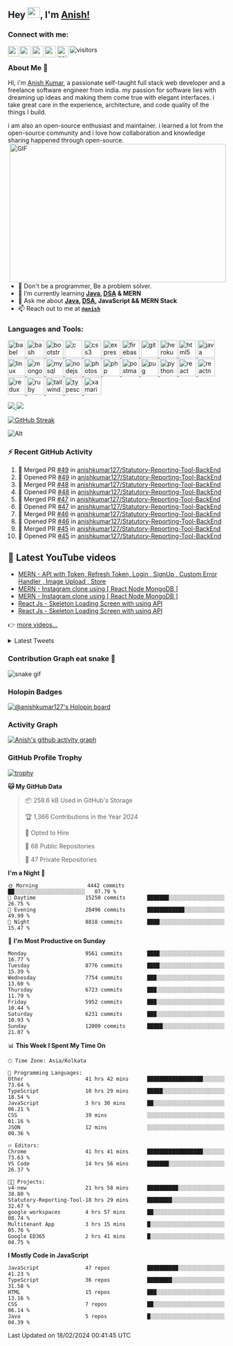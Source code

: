 ## Hey <img src="https://github.com/TheDudeThatCode/TheDudeThatCode/blob/master/Assets/Hi.gif" width="29px" height="25px">, I'm [Anish!](https://github.com/anishkumar127) 
### Connect with me:

<a href="https://www.linkedin.com/in/anishkumar29/">
  <img align="left" width="24px" src="https://cdn.jsdelivr.net/npm/simple-icons@v3/icons/linkedin.svg"  />
</a>
<a href="https://twitter.com/anishbishnoixD">
  <img align="left" width="26px" src="https://cdn.jsdelivr.net/npm/simple-icons@v3/icons/twitter.svg" />
</a>
<a href="mailto:anishbishnoi127@gmail.com">
  <img align="left" width="26px" src="https://cdn.jsdelivr.net/npm/simple-icons@v3/icons/gmail.svg" />
</a>
<a href="https://www.youtube.com/channel/UCWy3HY8xhhCU37FS8t9m9kA">
  <img align="left" width="26px" src="https://cdn.jsdelivr.net/npm/simple-icons@v3/icons/youtube.svg" />
</a>
<a href="https://www.instagram.com/anishbishnoi29">
<img align="left" alt="anish | Instagram" width="26px" src="https://cdn.jsdelivr.net/npm/simple-icons@v3/icons/instagram.svg" />
</a>

![visitors](https://visitor-badge.laobi.icu/badge?page_id=anishkumar127.anishkumar127)
<br/>


### About Me 🚀

Hi, i'm [Anish Kumar](https://www.linkedin.com/in/anishkumar29/), a passionate self-taught full stack web developer and a freelance software engineer from india. my passion for software lies with dreaming up ideas and making them come true with elegant interfaces. i take great care in the experience, architecture, and code quality of the things I build.

i am also an open-source enthusiast and maintainer. i learned a lot from the open-source community and i love how collaboration and knowledge sharing happened through open-source. [ <img align="right" alt="GIF" src="https://github.com/abhisheknaiidu/abhisheknaiidu/blob/master/code.gif?raw=true" width="500" height="320"/>](https://github.com/anishkumar127)

<!-- Here are some ideas to get you started: -->

<!-- - 👯 I’m looking to collaborate on any JavaScript Project -->
<!-- - 🔭 I’m currently working on ... -->
- 🦋 Don't be a programmer, Be a problem solver.
- 🌱 I’m currently learning **[Java](https://github.com/anishkumar127/Data-Structures-and-Algorithms), [DSA](https://github.com/anishkumar127/Data-Structures-and-Algorithms) & MERN** 
- 💬 Ask me about **[Java](https://github.com/anishkumar127/Data-Structures-and-Algorithms), [DSA](https://github.com/anishkumar127/Data-Structures-and-Algorithms), JavaScript && MERN Stack** 
- 📫 Reach out to me at **[`@anish`](mailto:anishbishnoi127@gmail.com)** 
<!-- - 💼 See my full portfolio at **[`davidrakosi.com`](https://davidrakosi.com)** -->
<!-- - 🤔 I’m looking for help with ... -->
<!-- - 😄 Pronouns: ...
- ⚡ Fun fact: ... -->
### Languages and Tools:
<!-- 

<img align="left" alt="Visual Studio Code" width="26px" src="https://raw.githubusercontent.com/github/explore/80688e429a7d4ef2fca1e82350fe8e3517d3494d/topics/visual-studio-code/visual-studio-code.png" />
<img align="left" alt="HTML5" width="26px" src="https://raw.githubusercontent.com/github/explore/80688e429a7d4ef2fca1e82350fe8e3517d3494d/topics/html/html.png" />
<img align="left" alt="CSS3" width="26px" src="https://raw.githubusercontent.com/github/explore/80688e429a7d4ef2fca1e82350fe8e3517d3494d/topics/css/css.png" />
<img align="left" alt="Sass" width="26px" src="https://raw.githubusercontent.com/github/explore/80688e429a7d4ef2fca1e82350fe8e3517d3494d/topics/sass/sass.png" />
<img align="left" alt="JavaScript" width="26px" src="https://raw.githubusercontent.com/github/explore/80688e429a7d4ef2fca1e82350fe8e3517d3494d/topics/javascript/javascript.png" />
<img align="left" alt="React" width="26px" src="https://raw.githubusercontent.com/github/explore/80688e429a7d4ef2fca1e82350fe8e3517d3494d/topics/react/react.png" />
<img align="left" alt="Gatsby" width="26px" src="https://raw.githubusercontent.com/github/explore/e94815998e4e0713912fed477a1f346ec04c3da2/topics/gatsby/gatsby.png" />
<img align="left" alt="GraphQL" width="26px" src="https://raw.githubusercontent.com/github/explore/80688e429a7d4ef2fca1e82350fe8e3517d3494d/topics/graphql/graphql.png" />
<img align="left" alt="Node.js" width="26px" src="https://raw.githubusercontent.com/github/explore/80688e429a7d4ef2fca1e82350fe8e3517d3494d/topics/nodejs/nodejs.png" />
<img align="left" alt="Deno" width="26px" src="https://raw.githubusercontent.com/github/explore/361e2821e2dea67711cde99c9c40ed357061cf27/topics/deno/deno.png" />
<img align="left" alt="SQL" width="26px" src="https://raw.githubusercontent.com/github/explore/80688e429a7d4ef2fca1e82350fe8e3517d3494d/topics/sql/sql.png" />
<img align="left" alt="MySQL" width="26px" src="https://raw.githubusercontent.com/github/explore/80688e429a7d4ef2fca1e82350fe8e3517d3494d/topics/mysql/mysql.png" />
<img align="left" alt="MongoDB" width="26px" src="https://raw.githubusercontent.com/github/explore/80688e429a7d4ef2fca1e82350fe8e3517d3494d/topics/mongodb/mongodb.png" />
<img align="left" alt="Git" width="26px" src="https://raw.githubusercontent.com/github/explore/80688e429a7d4ef2fca1e82350fe8e3517d3494d/topics/git/git.png" />
<img align="left" alt="GitHub" width="26px" src="https://raw.githubusercontent.com/github/explore/78df643247d429f6cc873026c0622819ad797942/topics/github/github.png" />
<img align="left" alt="Terminal" width="26px" src="https://raw.githubusercontent.com/github/explore/80688e429a7d4ef2fca1e82350fe8e3517d3494d/topics/terminal/terminal.png" /> -->

<!-- <h3 align="left">Languages and Tools:</h3> -->
<p align="left"> <a href="https://babeljs.io/" target="_blank" rel="noreferrer"> <img src="https://www.vectorlogo.zone/logos/babeljs/babeljs-icon.svg" alt="babel" width="40" height="40"/> </a> <a href="https://www.gnu.org/software/bash/" target="_blank" rel="noreferrer"> <img src="https://www.vectorlogo.zone/logos/gnu_bash/gnu_bash-icon.svg" alt="bash" width="40" height="40"/> </a> <a href="https://getbootstrap.com" target="_blank" rel="noreferrer"> <img src="https://raw.githubusercontent.com/devicons/devicon/master/icons/bootstrap/bootstrap-plain-wordmark.svg" alt="bootstrap" width="40" height="40"/> </a> <a href="https://www.cprogramming.com/" target="_blank" rel="noreferrer"> <img src="https://raw.githubusercontent.com/devicons/devicon/master/icons/c/c-original.svg" alt="c" width="40" height="40"/> </a> <a href="https://www.w3schools.com/css/" target="_blank" rel="noreferrer"> <img src="https://raw.githubusercontent.com/devicons/devicon/master/icons/css3/css3-original-wordmark.svg" alt="css3" width="40" height="40"/> </a> <a href="https://expressjs.com" target="_blank" rel="noreferrer"> <img src="https://raw.githubusercontent.com/devicons/devicon/master/icons/express/express-original-wordmark.svg" alt="express" width="40" height="40"/> </a> <a href="https://firebase.google.com/" target="_blank" rel="noreferrer"> <img src="https://www.vectorlogo.zone/logos/firebase/firebase-icon.svg" alt="firebase" width="40" height="40"/> </a> <a href="https://git-scm.com/" target="_blank" rel="noreferrer"> <img src="https://www.vectorlogo.zone/logos/git-scm/git-scm-icon.svg" alt="git" width="40" height="40"/> </a> <a href="https://heroku.com" target="_blank" rel="noreferrer"> <img src="https://www.vectorlogo.zone/logos/heroku/heroku-icon.svg" alt="heroku" width="40" height="40"/> </a> <a href="https://www.w3.org/html/" target="_blank" rel="noreferrer"> <img src="https://raw.githubusercontent.com/devicons/devicon/master/icons/html5/html5-original-wordmark.svg" alt="html5" width="40" height="40"/> </a> <a href="https://www.java.com" target="_blank" rel="noreferrer"> <img src="https://raw.githubusercontent.com/devicons/devicon/master/icons/java/java-original.svg" alt="java" width="40" height="40"/> </a> <a href="https://www.linux.org/" target="_blank" rel="noreferrer"> <img src="https://raw.githubusercontent.com/devicons/devicon/master/icons/linux/linux-original.svg" alt="linux" width="40" height="40"/> </a> <a href="https://www.mongodb.com/" target="_blank" rel="noreferrer"> <img src="https://raw.githubusercontent.com/devicons/devicon/master/icons/mongodb/mongodb-original-wordmark.svg" alt="mongodb" width="40" height="40"/> </a> <a href="https://www.mysql.com/" target="_blank" rel="noreferrer"> <img src="https://raw.githubusercontent.com/devicons/devicon/master/icons/mysql/mysql-original-wordmark.svg" alt="mysql" width="40" height="40"/> </a> <a href="https://nodejs.org" target="_blank" rel="noreferrer"> <img src="https://raw.githubusercontent.com/devicons/devicon/master/icons/nodejs/nodejs-original-wordmark.svg" alt="nodejs" width="40" height="40"/> </a> <a href="https://www.photoshop.com/en" target="_blank" rel="noreferrer"> <img src="https://raw.githubusercontent.com/devicons/devicon/master/icons/photoshop/photoshop-line.svg" alt="photoshop" width="40" height="40"/> </a> <a href="https://www.php.net" target="_blank" rel="noreferrer"> <img src="https://raw.githubusercontent.com/devicons/devicon/master/icons/php/php-original.svg" alt="php" width="40" height="40"/> </a> <a href="https://postman.com" target="_blank" rel="noreferrer"> <img src="https://www.vectorlogo.zone/logos/getpostman/getpostman-icon.svg" alt="postman" width="40" height="40"/> </a> <a href="https://pugjs.org" target="_blank" rel="noreferrer"> <img src="https://cdn.worldvectorlogo.com/logos/pug.svg" alt="pug" width="40" height="40"/> </a> <a href="https://www.python.org" target="_blank" rel="noreferrer"> <img src="https://raw.githubusercontent.com/devicons/devicon/master/icons/python/python-original.svg" alt="python" width="40" height="40"/> </a> <a href="https://reactjs.org/" target="_blank" rel="noreferrer"> <img src="https://raw.githubusercontent.com/devicons/devicon/master/icons/react/react-original-wordmark.svg" alt="react" width="40" height="40"/> </a> <a href="https://reactnative.dev/" target="_blank" rel="noreferrer"> <img src="https://reactnative.dev/img/header_logo.svg" alt="reactnative" width="40" height="40"/> </a> <a href="https://redux.js.org" target="_blank" rel="noreferrer"> <img src="https://raw.githubusercontent.com/devicons/devicon/master/icons/redux/redux-original.svg" alt="redux" width="40" height="40"/> </a> <a href="https://www.ruby-lang.org/en/" target="_blank" rel="noreferrer"> <img src="https://raw.githubusercontent.com/devicons/devicon/master/icons/ruby/ruby-original.svg" alt="ruby" width="40" height="40"/> </a> <a href="https://tailwindcss.com/" target="_blank" rel="noreferrer"> <img src="https://www.vectorlogo.zone/logos/tailwindcss/tailwindcss-icon.svg" alt="tailwind" width="40" height="40"/> </a> <a href="https://www.typescriptlang.org/" target="_blank" rel="noreferrer"> <img src="https://raw.githubusercontent.com/devicons/devicon/master/icons/typescript/typescript-original.svg" alt="typescript" width="40" height="40"/> </a> <a href="https://dotnet.microsoft.com/apps/xamarin" target="_blank" rel="noreferrer"> <img src="https://raw.githubusercontent.com/detain/svg-logos/780f25886640cef088af994181646db2f6b1a3f8/svg/xamarin.svg" alt="xamarin" width="40" height="40"/> </a> </p>
                 
              
<!-- <br/>
<br/>                 
<br/>
<br/> -->


<!--  
🚧 **my todoist stats:**
<!-- TODO-IST:START -->
<!-- 🏆  7,982 Karma Points           
🌸  Completed 0 tasks today           
✅  Completed 669 tasks so far           
⏳  Longest streak is 10 days
TODO-IST:END --> 


<!-- 📈 my github stats -->
<!--  commented stats and language old view. -->
<!-- | <a href="https://github.com/anishkumar127/github-readme-stats"><img align="center" src="https://github-readme-stats.vercel.app/api?username=anishkumar127&show_icons=true&include_all_commits=true&theme=buefy&hide_border=true&count_private=true" alt="Anish's github stats" /></a> | <a href="https://github.com/anishkumar127/github-readme-stats"><img align="center" src="https://github-readme-stats.vercel.app/api/top-langs/?username=anishkumar127&layout=compact&theme=buefy&hide_border=true" /></a> | -->
<!-- new view of stats and language  -->

 <!-- ![](https://raw.githubusercontent.com/anishkumar127/github-stats/master/generated/overview.svg) ![](https://raw.githubusercontent.com/anishkumar127/github-stats/master/generated/languages.svg)  -->

<a href="https://github.com/anishkumar127/github-stats-readme">
<img src="https://github.com/anishkumar127/github-stats-readme/blob/main/generated/overview.svg#gh-dark-mode-only" />
<img src="https://github.com/anishkumar127/github-stats-readme/blob/main/generated/languages.svg#gh-dark-mode-only" />
</a>

<!-- <div> -->
<!-- <details>  -->
 <!-- <summary>GitHub History</summary> -->
  <!-- <p><img align="center" src="https://github-readme-streak-stats.herokuapp.com/?user=anishkumar127&" alt="anishkumar127" /></p> -->
<!-- </details> -->

[![GitHub Streak](https://streak-stats.demolab.com/?user=anishkumar127&theme=material-palenight)](https://git.io/streak-stats)
<!-- </div> -->

![Alt](https://repobeats.axiom.co/api/embed/5e1de6aea3a6842da8a5ca0d8027863490d1f287.svg "Repobeats analytics image")


### ⚡ Recent GitHub Activity

<!--START_SECTION:activity-->
1. 🎉 Merged PR [#49](https://github.com/anishkumar127/Statutory-Reporting-Tool-BackEnd/pull/49) in [anishkumar127/Statutory-Reporting-Tool-BackEnd](https://github.com/anishkumar127/Statutory-Reporting-Tool-BackEnd)
2. 💪 Opened PR [#49](https://github.com/anishkumar127/Statutory-Reporting-Tool-BackEnd/pull/49) in [anishkumar127/Statutory-Reporting-Tool-BackEnd](https://github.com/anishkumar127/Statutory-Reporting-Tool-BackEnd)
3. 🎉 Merged PR [#48](https://github.com/anishkumar127/Statutory-Reporting-Tool-BackEnd/pull/48) in [anishkumar127/Statutory-Reporting-Tool-BackEnd](https://github.com/anishkumar127/Statutory-Reporting-Tool-BackEnd)
4. 💪 Opened PR [#48](https://github.com/anishkumar127/Statutory-Reporting-Tool-BackEnd/pull/48) in [anishkumar127/Statutory-Reporting-Tool-BackEnd](https://github.com/anishkumar127/Statutory-Reporting-Tool-BackEnd)
5. 🎉 Merged PR [#47](https://github.com/anishkumar127/Statutory-Reporting-Tool-BackEnd/pull/47) in [anishkumar127/Statutory-Reporting-Tool-BackEnd](https://github.com/anishkumar127/Statutory-Reporting-Tool-BackEnd)
6. 💪 Opened PR [#47](https://github.com/anishkumar127/Statutory-Reporting-Tool-BackEnd/pull/47) in [anishkumar127/Statutory-Reporting-Tool-BackEnd](https://github.com/anishkumar127/Statutory-Reporting-Tool-BackEnd)
7. 🎉 Merged PR [#46](https://github.com/anishkumar127/Statutory-Reporting-Tool-BackEnd/pull/46) in [anishkumar127/Statutory-Reporting-Tool-BackEnd](https://github.com/anishkumar127/Statutory-Reporting-Tool-BackEnd)
8. 💪 Opened PR [#46](https://github.com/anishkumar127/Statutory-Reporting-Tool-BackEnd/pull/46) in [anishkumar127/Statutory-Reporting-Tool-BackEnd](https://github.com/anishkumar127/Statutory-Reporting-Tool-BackEnd)
9. 🎉 Merged PR [#45](https://github.com/anishkumar127/Statutory-Reporting-Tool-BackEnd/pull/45) in [anishkumar127/Statutory-Reporting-Tool-BackEnd](https://github.com/anishkumar127/Statutory-Reporting-Tool-BackEnd)
10. 💪 Opened PR [#45](https://github.com/anishkumar127/Statutory-Reporting-Tool-BackEnd/pull/45) in [anishkumar127/Statutory-Reporting-Tool-BackEnd](https://github.com/anishkumar127/Statutory-Reporting-Tool-BackEnd)
<!--END_SECTION:activity-->


## 🦋 Latest YouTube videos

<!-- YOUTUBE:START -->
- [MERN - API with  Token, Refresh Token, Login , SignUp , Custom Error Handler , Image Upload , Store](https://www.youtube.com/watch?v=mFfG4tEl3pw)
- [MERN - Instagram clone using [ React Node MongoDB ]](https://www.youtube.com/watch?v=BMGVCjMiDyE)
- [MERN - Instagram clone using [ React Node MongoDB ]](https://www.youtube.com/watch?v=jMnzBYsVcM8)
- [React Js - Skeleton Loading Screen with using API](https://www.youtube.com/watch?v=oY0Kp86xx_s)
- [React Js - Skeleton Loading Screen with using API](https://www.youtube.com/watch?v=BSDYiA2l3IE)
<!-- YOUTUBE:END -->

👉 [more videos...](https://www.youtube.com/channel/UCGfqR2ktkSE5xCvyzxkWhcw) 


 <div>
 <details> 
 <summary>Latest Tweets</summary>

[![github-readme-twitter](https://github-readme-twitter.gazf.vercel.app/api?id=anishbishnoixD&layout=wide)](https://twitter.com/anishbishnoixD)
 </details>

</div>



### Contribution Graph eat snake 🍁

![snake gif](https://github.com/anishkumar127/anishkumar127/blob/output/github-contribution-grid-snake.gif)

<!--  // this is stats and language. 
![](https://raw.githubusercontent.com/anishkumar127/github-stats/master/generated/overview.svg#gh-dark-mode-only)
![](https://raw.githubusercontent.com/anishkumar127/github-stats/master/generated/languages.svg#gh-dark-mode-only) -->



<!-- ![snake gif](https://github.com/anishkumar127/anishkumar127/blob/output/github-contribution-grid-snake.svg) -->



### Holopin Badges

[![@anishkumar127's Holopin board](https://holopin.me/anishkumar127)](https://holopin.io/@anishkumar127)



 <!-- <div>
<details> 
 <summary>Activity Graph</summary>

[![activity graph](https://activity-graph.herokuapp.com/graph?username=guilyx&custom_title=Erwin's%20activity%20graph&theme=github-light&hide_border=true)](https://github.com/anishkumar127/github-readme-activity-graph)
<div align="center">
    <img height="300px" src="https://activity-graph.herokuapp.com/graph?username=anishkumar127&theme=github"/>
</div>
</details>
</div> -->


### Activity Graph
[![Anish's github activity graph](https://activity-graph.herokuapp.com/graph?username=anishkumar127&theme=github)](https://github.com/anishkumar127/github-readme-activity-graph)

### GitHub Profile Trophy

[![trophy](https://github-profile-trophy.vercel.app/?username=anishkumar127&theme=nord)](https://github.com/anishkumar127/github-profile-trophy)


<!--START_SECTION:waka-->
**🐱 My GitHub Data** 

> 📦 258.6 kB Used in GitHub's Storage 
 > 
> 🏆 1,366 Contributions in the Year 2024
 > 
> 💼 Opted to Hire
 > 
> 📜 68 Public Repositories 
 > 
> 🔑 47 Private Repositories 
 > 
**I'm a Night 🦉** 

```text
🌞 Morning                4442 commits        ██░░░░░░░░░░░░░░░░░░░░░░░   07.79 % 
🌆 Daytime                15250 commits       ███████░░░░░░░░░░░░░░░░░░   26.75 % 
🌃 Evening                28496 commits       ████████████░░░░░░░░░░░░░   49.99 % 
🌙 Night                  8818 commits        ████░░░░░░░░░░░░░░░░░░░░░   15.47 % 
```
📅 **I'm Most Productive on Sunday** 

```text
Monday                   9561 commits        ████░░░░░░░░░░░░░░░░░░░░░   16.77 % 
Tuesday                  8776 commits        ████░░░░░░░░░░░░░░░░░░░░░   15.39 % 
Wednesday                7754 commits        ███░░░░░░░░░░░░░░░░░░░░░░   13.60 % 
Thursday                 6723 commits        ███░░░░░░░░░░░░░░░░░░░░░░   11.79 % 
Friday                   5952 commits        ███░░░░░░░░░░░░░░░░░░░░░░   10.44 % 
Saturday                 6231 commits        ███░░░░░░░░░░░░░░░░░░░░░░   10.93 % 
Sunday                   12009 commits       █████░░░░░░░░░░░░░░░░░░░░   21.07 % 
```


📊 **This Week I Spent My Time On** 

```text
🕑︎ Time Zone: Asia/Kolkata

💬 Programming Languages: 
Other                    41 hrs 42 mins      ██████████████████░░░░░░░   73.64 % 
TypeScript               10 hrs 29 mins      █████░░░░░░░░░░░░░░░░░░░░   18.54 % 
JavaScript               3 hrs 30 mins       ██░░░░░░░░░░░░░░░░░░░░░░░   06.21 % 
CSS                      39 mins             ░░░░░░░░░░░░░░░░░░░░░░░░░   01.16 % 
JSON                     12 mins             ░░░░░░░░░░░░░░░░░░░░░░░░░   00.36 % 

🔥 Editors: 
Chrome                   41 hrs 41 mins      ██████████████████░░░░░░░   73.63 % 
VS Code                  14 hrs 56 mins      ███████░░░░░░░░░░░░░░░░░░   26.37 % 

🐱‍💻 Projects: 
v4-new                   21 hrs 58 mins      ██████████░░░░░░░░░░░░░░░   38.80 % 
Statutory-Reporting-Tool-18 hrs 29 mins      ████████░░░░░░░░░░░░░░░░░   32.67 % 
google workspaces        4 hrs 57 mins       ██░░░░░░░░░░░░░░░░░░░░░░░   08.74 % 
Multitenant App          3 hrs 15 mins       █░░░░░░░░░░░░░░░░░░░░░░░░   05.76 % 
Google ED365             2 hrs 41 mins       █░░░░░░░░░░░░░░░░░░░░░░░░   04.75 % 
```

**I Mostly Code in JavaScript** 

```text
JavaScript               47 repos            ██████████░░░░░░░░░░░░░░░   41.23 % 
TypeScript               36 repos            ████████░░░░░░░░░░░░░░░░░   31.58 % 
HTML                     15 repos            ███░░░░░░░░░░░░░░░░░░░░░░   13.16 % 
CSS                      7 repos             ██░░░░░░░░░░░░░░░░░░░░░░░   06.14 % 
Java                     5 repos             █░░░░░░░░░░░░░░░░░░░░░░░░   04.39 % 
```




 Last Updated on 18/02/2024 00:41:45 UTC
<!--END_SECTION:waka-->

<!-- NOTE: Top languages does not indicate my skill level or anything like that. It is just a metric of which languages have been hosted by me on GitHub based on the usage across repositories. There are others which I haven't put up on GitHub. -->